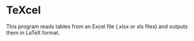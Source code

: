 # TeXcel
This program reads tables from an Excel file (.xlsx or xls files) and outputs them in LaTeX format. 
